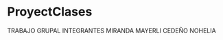 # ProyectClases
TRABAJO GRUPAL
INTEGRANTES
MIRANDA MAYERLI
CEDEÑO NOHELIA
<img scr="imagen1.png" width="300" heigth="500">
<img scr="imagen2.png" width="300" heigth="500">
